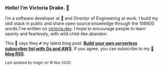 ### Hello! I’m Victoria Drake. 👋

I’m a software developer at 💜 and Director of Engineering at work. I build my skill stack in public and share open source knowledge through the 106600 words I’ve written on [victoria.dev](https://victoria.dev). I hope to encourage people to learn openly and fearlessly, with wild child-like abandon.

This 🦊 says they 💕 my latest blog post: **[Build your own serverless subscriber list with Go and AWS](https://victoria.dev/blog/build-your-own-serverless-subscriber-list-with-go-and-aws/)**. If you agree, you can subscribe to my [📡 **blog RSS**](https://victoria.dev/index.xml).

<sub>Last updated by magic on 16 Nov 2020.</sub>
